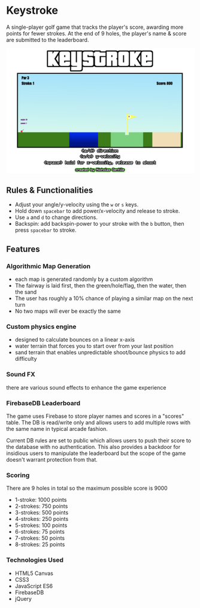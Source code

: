 # Keystroke

A single-player golf game that tracks the player's score, awarding more points for fewer strokes. At the end of 9 holes, the player's name & score are submitted to the leaderboard.

![Wireframe for Keystroke](./assets/wireframe.png)

## Rules & Functionalities
- Adjust your angle/y-velocity using the `w` or `s` keys.
- Hold down `spacebar` to add power/x-velocity and release to stroke.
- Use `a` and `d` to change directions.
- Backspin: add backspin-power to your stroke with the `b` button, then press `spacebar` to stroke.

## Features
### Algorithmic Map Generation
- each map is generated randomly by a custom algorithm
- The fairway is laid first, then the green/hole/flag, then the water, then the sand
- The user has roughly a 10% chance of playing a similar map on the next turn
- No two maps will ever be exactly the same

### Custom physics engine
- designed to calculate bounces on a linear x-axis
- water terrain that forces you to start over from your last position
- sand terrain that enables unpredictable shoot/bounce physics to add difficulty

### Sound FX
there are various sound effects to enhance the game experience

### FirebaseDB Leaderboard
The game uses Firebase to store player names and scores in a "scores" table. The DB is read/write only and allows users to add multiple rows with the same name in typical arcade fashion.

Current DB rules are set to public which allows users to push their score to the database with no authentication. This also provides a backdoor for insidious users to manipulate the leaderboard but the scope of the game doesn't warrant protection from that.

### Scoring
There are 9 holes in total so the maximum possible score is 9000
- 1-stroke: 1000 points
- 2-strokes: 750 points
- 3-strokes: 500 points
- 4-strokes: 250 points
- 5-strokes: 100 points
- 6-strokes: 75 points
- 7-strokes: 50 points
- 8-strokes: 25 points

### Technologies Used
- HTML5 Canvas
- CSS3
- JavaScript ES6
- FirebaseDB
- jQuery

